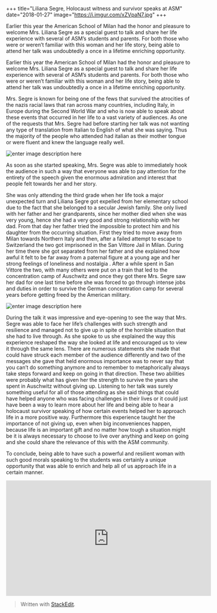 +++
title="Liliana Segre, Holocaust witness and survivor speaks at ASM"
date="2018-01-27"
image="https://i.imgur.com/xZVpaN7.jpg"
+++

Earlier this year the American School of Milan had the honor and pleasure to welcome Mrs. Liliana Segre as a special guest to talk and share her life experience with several of ASM’s students and parents. For both those who were or weren’t familiar with this woman and her life story, being able to attend her talk was undoubtedly a once in a lifetime enriching opportunity.
<!--more-->
  
Earlier this year the American School of Milan had the honor and pleasure to welcome Mrs. Liliana Segre as a special guest to talk and share her life experience with several of ASM’s students and parents. For both those who were or weren’t familiar with this woman and her life story, being able to attend her talk was undoubtedly a once in a lifetime enriching opportunity.


Mrs. Segre is known for being one of the fews that survived the atrocities of the nazis racial laws that ran across many countries, including Italy, in Europe during the Second World War and who is now able to speak about these events that occurred in her life to a vast variety of audiences. As one of the requests that Mrs. Segre had before starting her talk was not wanting any type of translation from Italian to English of what she was saying. Thus the majority of the people who attended had italian as their mother tongue or were fluent and knew the language really well.

  ![enter image description here](https://i.imgur.com/z1slKoE.jpg)

As soon as she started speaking, Mrs. Segre was able to immediately hook the audience in such a way that everyone was able to pay attention for the entirety of the speech given the enormous admiration and interest that people felt towards her and her story.

  

She was only attending the third grade when her life took a major unexpected turn and Liliana Segre got expelled from her elementary school due to the fact that she belonged to a secular Jewish family. She only lived with her father and her grandparents, since her mother died when she was very young, hence she had a very good and strong relationship with her dad. From that day her father tried the impossible to protect him and his daughter from the occurring situation. First they tried to move away from Milan towards Northern Italy and then, after a failed attempt to escape to Switzerland the two got imprisoned in the San Vittore Jail in Milan. During her time there she got separated from her father and she explained how awful it felt to be far away from a paternal figure at a young age and her strong feelings of loneliness and nostalgia . After a while spent in San Vittore the two, with many others were put on a train that led to the concentration camp of Auschwitz and once they got there Mrs. Segre saw her dad for one last time before she was forced to go through intense jobs and duties in order to survive the German concentration camp for several years before getting freed by the American military.

  ![enter image description here](https://i.imgur.com/DjRb2co.jpg)

During the talk it was impressive and eye-opening to see the way that Mrs. Segre was able to face her life’s challenges with such strength and resilience and managed not to give up in spite of the horrible situation that she had to live through. As she spoke to us she explained the way this experience reshaped the way she looked at life and encouraged us to view it through the same lens. There are numerous statements she made that could have struck each member of the audience differently and two of the messages she gave that held enormous importance was to never say that you can’t do something anymore and to remember to metaphorically always take steps forward and keep on going in that direction. These two abilities were probably what has given her the strength to survive the years she spent in Auschwitz without giving up. Listening to her talk was surely something useful for all of those attending as she said things that could have helped anyone who was facing challenges in their lives or it could just have been a way to learn more about her life and being able to hear a holocaust survivor speaking of how certain events helped her to approach life in a more positive way. Furthermore this experience taught her the importance of not giving up, even when big inconveniences happen, because life is an important gift and no matter how tough a situation might be it is always necessary to choose to live over anything and keep on going and she could share the relevance of this with the ASM community.

  

To conclude, being able to have such a powerful and resilient woman with such good morals speaking to the students was certainly a unique opportunity that was able to enrich and help all of us approach life in a certain manner.

<iframe width="560" height="315" src="https://www.youtube.com/embed/FNotejjL4tc" frameborder="0" allow="autoplay; encrypted-media" allowfullscreen></iframe>

> Written with [StackEdit](https://stackedit.io/).

